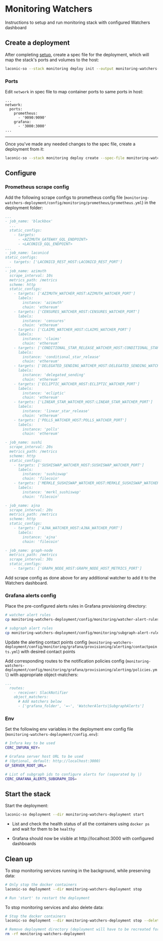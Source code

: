 # Monitoring Watchers

Instructions to setup and run monitoring stack with configured Watchers dashboard

## Create a deployment

After completing [setup](./README.md#setup), create a spec file for the deployment, which will map the stack's ports and volumes to the host:

```bash
laconic-so --stack monitoring deploy init --output monitoring-watchers-spec.yml
```

### Ports

Edit `network` in spec file to map container ports to same ports in host:

```
...
network:
  ports:
    prometheus:
      - '9090:9090'
    grafana:
      - '3000:3000'
...
```

---

Once you've made any needed changes to the spec file, create a deployment from it:

```bash
laconic-so --stack monitoring deploy create --spec-file monitoring-watchers-spec.yml --deployment-dir monitoring-watchers-deployment
```

## Configure

### Prometheus scrape config

Add the following scrape configs to prometheus config file (`monitoring-watchers-deployment/config/monitoring/prometheus/prometheus.yml`) in the deployment folder:

  ```yml
  ...
  - job_name: 'blackbox'
    ...
    static_configs:
      - targets:
        - <AZIMUTH_GATEWAY_GQL_ENDPOINT>
        - <LACONICD_GQL_ENDPOINT>
  ...
  - job_name: laconicd
  static_configs:
    - targets: ['LACONICD_REST_HOST:LACONICD_REST_PORT']
  ...
  - job_name: azimuth
    scrape_interval: 10s
    metrics_path: /metrics
    scheme: http
    static_configs:
      - targets: ['AZIMUTH_WATCHER_HOST:AZIMUTH_WATCHER_PORT']
        labels:
          instance: 'azimuth'
          chain: 'ethereum'
      - targets: ['CENSURES_WATCHER_HOST:CENSURES_WATCHER_PORT']
        labels:
          instance: 'censures'
          chain: 'ethereum'
      - targets: ['CLAIMS_WATCHER_HOST:CLAIMS_WATCHER_PORT']
        labels:
          instance: 'claims'
          chain: 'ethereum'
      - targets: ['CONDITIONAL_STAR_RELEASE_WATCHER_HOST:CONDITIONAL_STAR_RELEASE_WATCHER_PORT']
        labels:
          instance: 'conditional_star_release'
          chain: 'ethereum'
      - targets: ['DELEGATED_SENDING_WATCHER_HOST:DELEGATED_SENDING_WATCHER_PORT']
        labels:
          instance: 'delegated_sending'
          chain: 'ethereum'
      - targets: ['ECLIPTIC_WATCHER_HOST:ECLIPTIC_WATCHER_PORT']
        labels:
          instance: 'ecliptic'
          chain: 'ethereum'
      - targets: ['LINEAR_STAR_WATCHER_HOST:LINEAR_STAR_WATCHER_PORT']
        labels:
          instance: 'linear_star_release'
          chain: 'ethereum'
      - targets: ['POLLS_WATCHER_HOST:POLLS_WATCHER_PORT']
        labels:
          instance: 'polls'
          chain: 'ethereum'

  - job_name: sushi
    scrape_interval: 20s
    metrics_path: /metrics
    scheme: http
    static_configs:
      - targets: ['SUSHISWAP_WATCHER_HOST:SUSHISWAP_WATCHER_PORT']
        labels:
          instance: 'sushiswap'
          chain: 'filecoin'
      - targets: ['MERKLE_SUSHISWAP_WATCHER_HOST:MERKLE_SUSHISWAP_WATCHER_PORT']
        labels:
          instance: 'merkl_sushiswap'
          chain: 'filecoin'

  - job_name: ajna
    scrape_interval: 20s
    metrics_path: /metrics
    scheme: http
    static_configs:
      - targets: ['AJNA_WATCHER_HOST:AJNA_WATCHER_PORT']
        labels:
          instance: 'ajna'
          chain: 'filecoin'

  - job_name: graph-node
    metrics_path: /metrics
    scrape_interval: 30s
    static_configs:
      - targets: ['GRAPH_NODE_HOST:GRAPH_NODE_HOST_METRICS_PORT']
  ```

Add scrape config as done above for any additional watcher to add it to the Watchers dashboard.

### Grafana alerts config

Place the pre-configured alerts rules in Grafana provisioning directory:

  ```bash
  # watcher alert rules
  cp monitoring-watchers-deployment/config/monitoring/watcher-alert-rules.yml monitoring-watchers-deployment/config/monitoring/grafana/provisioning/alerting/

  # subgraph alert rules
  cp monitoring-watchers-deployment/config/monitoring/subgraph-alert-rules.yml monitoring-watchers-deployment/config/monitoring/grafana/provisioning/alerting/
  ```

Update the alerting contact points config (`monitoring-watchers-deployment/config/monitoring/grafana/provisioning/alerting/contactpoints.yml`) with desired contact points

Add corresponding routes to the notification policies config (`monitoring-watchers-deployment/config/monitoring/grafana/provisioning/alerting/policies.yml`) with appropriate object-matchers:

  ```yml
  ...
    routes:
      - receiver: SlackNotifier
      object_matchers:
        # Add matchers below
        - ['grafana_folder', '=~', 'WatcherAlerts|SubgraphAlerts']
  ```

### Env

Set the following env variables in the deployment env config file (`monitoring-watchers-deployment/config.env`):

  ```bash
  # Infura key to be used
  CERC_INFURA_KEY=

  # Grafana server host URL to be used
  # (Optional, default: http://localhost:3000)
  GF_SERVER_ROOT_URL=

  # List of subgraph ids to configure alerts for (separated by |)
  CERC_GRAFANA_ALERTS_SUBGRAPH_IDS=
  ```

## Start the stack

Start the deployment:

```bash
laconic-so deployment --dir monitoring-watchers-deployment start
```

* List and check the health status of all the containers using `docker ps` and wait for them to be `healthy`

* Grafana should now be visible at http://localhost:3000 with configured dashboards

## Clean up

To stop monitoring services running in the background, while preserving data:

```bash
# Only stop the docker containers
laconic-so deployment --dir monitoring-watchers-deployment stop

# Run 'start' to restart the deployment
```

To stop monitoring services and also delete data:

```bash
# Stop the docker containers
laconic-so deployment --dir monitoring-watchers-deployment stop --delete-volumes

# Remove deployment directory (deployment will have to be recreated for a re-run)
rm -rf monitoring-watchers-deployment
```
